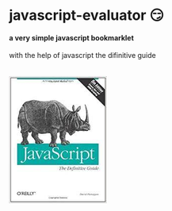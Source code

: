 # javascript-evaluator 😏                                                                                                                                                                                                                                                                                                   
#### a very simple javascript bookmarklet 
 
with the help of javascript the difinitive guide<br/><br/><br/>
![difinitive guide](download.jpg)
